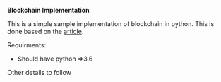 **Blockchain Implementation**


This is a simple sample implementation of blockchain in python.
This is done based on the [article](https://hackernoon.com/learn-blockchains-by-building-one-117428612f46).


Requirments:
- Should have python =>3.6 

Other details to follow